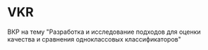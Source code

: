# VKR
ВКР на тему "Разработка и исследование подходов для оценки качества и сравнения одноклассовых классификаторов"
